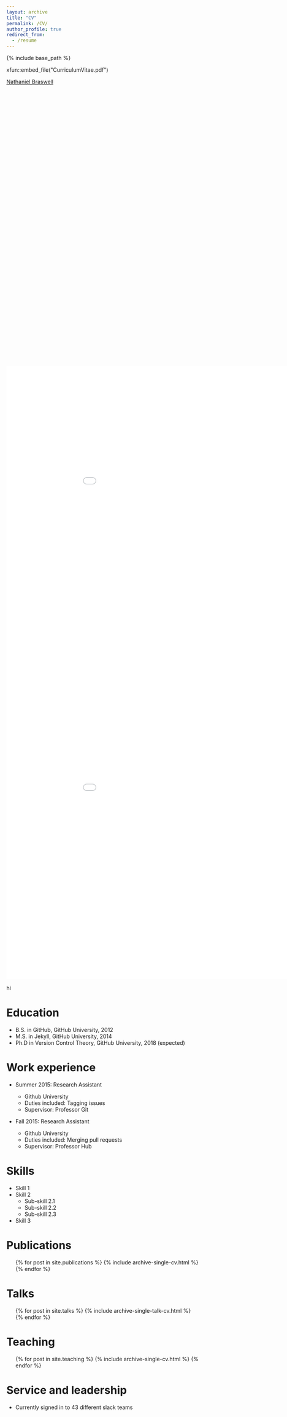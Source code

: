 ```yaml
---
layout: archive
title: "CV"
permalink: /CV/
author_profile: true
redirect_from:
  - /resume
---
```


{% include base_path %}

xfun::embed_file("CurriculumVitae.pdf")

<a href="CurriculumVitae.docx">Nathaniel Braswell</a>

<object src="CurriculumVitae.pdf" type="application/pdf" title="CV" width="500" height="720">
    <a href="CurriculumVitae.pdf">shree</a> 
</object>

<embed src="CurriculumVitae.pdf" width="1000" height="800" frameborder="0" allowfullscreen>

<iframe src="CurriculumVitae.pdf" style="width:1000px; height:800px;" frameborder="0" allowfullscreen></iframe>

hi

Education
======
* B.S. in GitHub, GitHub University, 2012
* M.S. in Jekyll, GitHub University, 2014
* Ph.D in Version Control Theory, GitHub University, 2018 (expected)

Work experience
======
* Summer 2015: Research Assistant
  * Github University
  * Duties included: Tagging issues
  * Supervisor: Professor Git

* Fall 2015: Research Assistant
  * Github University
  * Duties included: Merging pull requests
  * Supervisor: Professor Hub
  
Skills
======
* Skill 1
* Skill 2
  * Sub-skill 2.1
  * Sub-skill 2.2
  * Sub-skill 2.3
* Skill 3

Publications
======
  <ul>{% for post in site.publications %}
    {% include archive-single-cv.html %}
  {% endfor %}</ul>
  
Talks
======
  <ul>{% for post in site.talks %}
    {% include archive-single-talk-cv.html %}
  {% endfor %}</ul>
  
Teaching
======
  <ul>{% for post in site.teaching %}
    {% include archive-single-cv.html %}
  {% endfor %}</ul>
  
Service and leadership
======
* Currently signed in to 43 different slack teams
